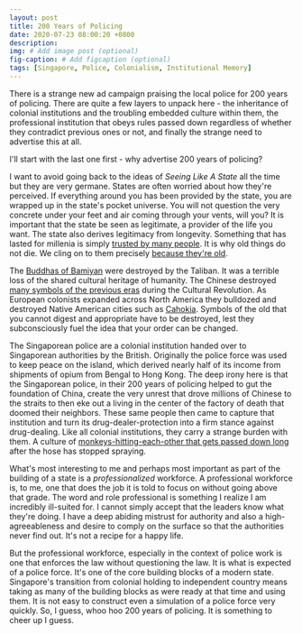 ```yaml
---
layout: post
title: 200 Years of Policing
date: 2020-07-23 08:00:20 +0800
description:
img: # Add image post (optional)
fig-caption: # Add figcaption (optional)
tags: [Singapore, Police, Colonialism, Institutional Memory]
---
```


There is a strange new ad campaign praising the local police for 200 years of policing. There are quite a few layers to unpack here - the inheritance of colonial institutions and the troubling embedded culture within them, the professional institution that obeys rules passed down regardless of whether they contradict previous ones or not, and finally the strange need to advertise this at all.

I'll start with the last one first - why advertise 200 years of policing?

I want to avoid going back to the ideas of _Seeing Like A State_ all the time but they are very germane. States are often worried about how they're perceived. If everything around you has been provided by the state, you are wrapped up in the state's pocket universe. You will not question the very concrete under your feet and air coming through your vents, will you? It is important that the state be seen as legitimate, a provider of the life you want. The state also derives legitimacy from longevity. Something that has lasted for millenia is simply [trusted by many people](https://www.lesswrong.com/posts/MzDqTxDcKcstXwHs4/bathing-machines-and-the-lindy-effect). It is why old things do not die. We cling on to them precisely [because they're old](https://en.wikipedia.org/wiki/Something_old).

The [Buddhas of Bamiyan](https://en.wikipedia.org/wiki/Buddhas_of_Bamyan) were destroyed by the Taliban. It was a terrible loss of the shared cultural heritage of humanity. The Chinese destroyed [many symbols of the previous eras](https://en.wikipedia.org/wiki/Four_Olds) during the Cultural Revolution. As European colonists expanded across North America they bulldozed and destroyed Native American cities such as [Cahokia](https://en.wikipedia.org/wiki/Cahokia). Symbols of the old that you cannot digest and appropriate have to be destroyed, lest they subconsciously fuel the idea that your order can be changed.

The Singaporean police are a colonial institution handed over to Singaporean authorities by the British. Originally the police force was used to keep peace on the island, which derived nearly half of its income from shipments of opium from Bengal to Hong Kong. The deep irony here is that the Singaporean police, in their 200 years of policing helped to gut the foundation of China, create the very unrest that drove millions of Chinese to the straits to then eke out a living in the center of the factory of death that doomed their neighbors. These same people then came to capture that institution and turn its drug-dealer-protection into a firm stance against drug-dealing. Like all colonial institutions, they carry a strange burden with them. A culture of [monkeys-hitting-each-other that gets passed down long](https://workingoutloud.com/blog/the-five-monkeys-experiment-with-a-new-lesson) after the hose has stopped spraying.

What's most interesting to me and perhaps most important as part of the building of a state is a _professionalized_ workforce. A professional workforce is, to me, one that does the job it is told to focus on without going above that grade. The word and role professional is something I realize I am incredibly ill-suited for. I cannot simply accept that the leaders know what they're doing. I have a deep abiding mistrust for authority and also a high-agreeableness and desire to comply on the surface so that the authorities never find out. It's not a recipe for a happy life. 

But the professional workforce, especially in the context of police work is one that enforces the law without questioning the law. It is what is expected of a police force. It's one of the core building blocks of a modern state. Singapore's transition from colonial holding to independent country means taking as many of the building blocks as were ready at that time and using them. It is not easy to construct even a simulation of a police force very quickly. So, I guess, whoo hoo 200 years of policing. It is something to cheer up I guess.
